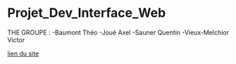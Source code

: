# Projet_Dev_Interface_Web

THE GROUPE :
-Baumont Théo
-Joué Axel
-Sauner Quentin
-Vieux-Melchior Victor

[lien du site](https://thegreatestrock.github.io/Projet_Dev_Interface_Web/)
